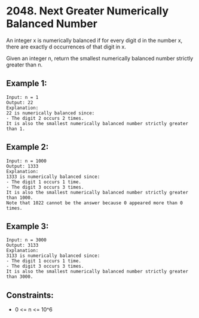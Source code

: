 # 2048. Next Greater Numerically Balanced Number

An integer x is numerically balanced if for every digit d in the number x, there are exactly d occurrences of that digit in x.

Given an integer n, return the smallest numerically balanced number strictly greater than n.

## Example 1:

```
Input: n = 1
Output: 22
Explanation:
22 is numerically balanced since:
- The digit 2 occurs 2 times.
It is also the smallest numerically balanced number strictly greater than 1.
```

## Example 2:

```
Input: n = 1000
Output: 1333
Explanation:
1333 is numerically balanced since:
- The digit 1 occurs 1 time.
- The digit 3 occurs 3 times.
It is also the smallest numerically balanced number strictly greater than 1000.
Note that 1022 cannot be the answer because 0 appeared more than 0 times.
```

## Example 3:

```
Input: n = 3000
Output: 3133
Explanation:
3133 is numerically balanced since:
- The digit 1 occurs 1 time.
- The digit 3 occurs 3 times.
It is also the smallest numerically balanced number strictly greater than 3000.
```

## Constraints:

- 0 <= n <= 10^6
